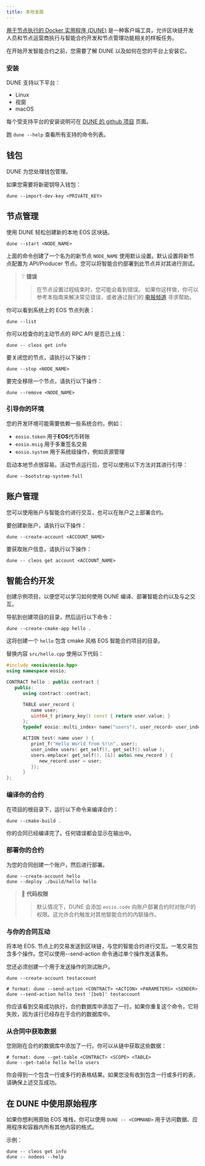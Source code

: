 ```yaml
---
title: 本地发展
---
```


[用于节点执行的 Docker 实用程序 (DUNE)](https://github.com/AntelopeIO/DUNE) 是一种客户端工具，允许区块链开发人员和节点运营商执行与智能合约开发和节点管理功能相关的样板任务。

在开始开发智能合约之前，您需要了解 DUNE 以及如何在您的平台上安装它。

### 安装

DUNE 支持以下平台：
* Linux
* 视窗
* macOS

每个受支持平台的安装说明可在 [DUNE 的 github 项目](https://github.com/AntelopeIO/DUNE) 页面。

 跑 `dune --help` 查看所有支持的命令列表。

## 钱包

DUNE 为您处理钱包管理。 

如果您需要将新密钥导入钱包：

```shell
dune --import-dev-key <PRIVATE_KEY>
```

## 节点管理

使用 DUNE 轻松创建新的本地 EOS 区块链。

```shell
dune --start <NODE_NAME>
```

上面的命令创建了一个名为的新节点 `NODE_NAME` 使用默认设置。默认设置将新节点配置为 API/Producer 节点。您可以将智能合约部署到此节点并对其进行测试。

>❔ **错误**
>>在节点设置过程结束时，您可能会看到错误。
>如果你这样做，你可以参考本指南来解决常见错误，或者通过我们的
> [电报频道](https://t.me/antelopedevs) 寻求帮助。

你可以看到系统上的 EOS 节点列表：

```shell
dune --list
```

你可以检查你的主动节点的 RPC API 是否已上线：

```shell
dune -- cleos get info
```

要关闭您的节点，请执行以下操作：

```shell
dune --stop <NODE_NAME>
```

要完全移除一个节点，请执行以下操作：

```shell
dune --remove <NODE_NAME>
```


### 引导你的环境

您的开发环境可能需要依赖一些系统合约，例如：

- `eosio.token` 用于**EOS**代币转账
- `eosio.msig` 用于多重签名交易
- `eosio.system` 用于系统级操作，例如资源管理

启动本地节点很容易。活动节点运行后，您可以使用以下方法对其进行引导：

```shell
dune --bootstrap-system-full
```


## 账户管理

您可以使用账户与智能合约进行交互，也可以在账户之上部署合约。

要创建新账户，请执行以下操作：

```shell
dune --create-account <ACCOUNT_NAME>
```

要获取账户信息，请执行以下操作：

```shell
dune -- cleos get account <ACCOUNT_NAME>
```

## 智能合约开发

创建示例项目，以便您可以学习如何使用 DUNE 编译、部署智能合约以及与之交互。

导航到创建项目的目录，然后运行以下命令：

```shell
dune --create-cmake-app hello .
```

这将创建一个 `hello` 包含 cmake 风格 EOS 智能合约项目的目录。

替换内容 `src/hello.cpp` 使用以下代码：

```cpp
#include <eosio/eosio.hpp>
using namespace eosio;

CONTRACT hello : public contract {
   public:
      using contract::contract;

      TABLE user_record {
         name user;
         uint64_t primary_key() const { return user.value; }
      };
      typedef eosio::multi_index< name("users"), user_record> user_index;

      ACTION test( name user ) {
         print_f("Hello World from %!\n", user);
         user_index users( get_self(), get_self().value );
         users.emplace( get_self(), [&]( auto& new_record ) {
            new_record.user = user;
         });
      }
};
```

### 编译你的合约

在项目的根目录下，运行以下命令来编译合约：

```shell
dune --cmake-build .
```
你的合同已经编译完了。任何错误都会显示在输出中。 

### 部署你的合约

为您的合同创建一个账户，然后进行部署。

```shell
dune --create-account hello
dune --deploy ./build/hello hello
```

>👀 **代码权限**
> >默认情况下，DUNE 会添加 `eosio.code` 向账户部署合约时对账户的权限。这允许合约触发对其他智能合约的内联操作。

### 与你的合同互动

将本地 EOS. 节点上的交易发送到区块链，与您的智能合约进行交互。一笔交易包含多个操作。您可以使用--send-action 命令通过单个操作发送事务。

您还必须创建一个用于发送操作的测试账户。

```shell
dune --create-account testaccount

# format: dune --send-action <CONTRACT> <ACTION> <PARAMETERS> <SENDER>
dune --send-action hello test '[bob]' testaccount
```

你应该看到交易成功执行，合约数据库中添加了一行。如果你重复这个命令，它将失败，因为该行已经存在于合约的数据库中。

### 从合同中获取数据

您刚刚在合约的数据库中添加了一行。你可以从链中获取这些数据：

```shell
# format: dune --get-table <CONTRACT> <SCOPE> <TABLE>
dune --get-table hello hello users
```

你会得到一个包含一行或多行的表格结果。如果您没有收到包含一行或多行的表，请确保上述交互成功。

## 在 DUNE 中使用原始程序

如果你想利用原始 EOS 堆栈，你可以使用 `DUNE -- <COMMAND>` 用于访问数据、应用程序和容器内所有其他内容的格式。

示例：
    
```shell
dune -- cleos get info
dune -- nodeos --help
```
